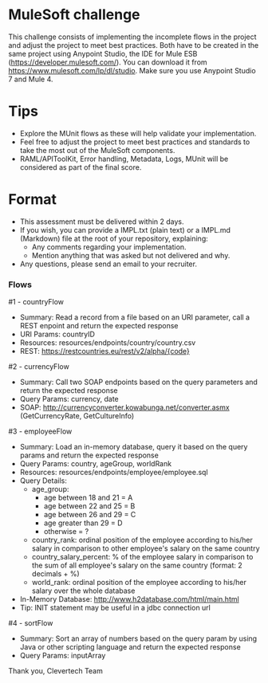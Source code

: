 # MuleSoft challenge

This challenge consists of implementing the incomplete flows in the project and adjust the project to meet best practices.
Both have to be created in the same project using Anypoint Studio, the IDE for Mule ESB (https://developer.mulesoft.com/). 
You can download it from https://www.mulesoft.com/lp/dl/studio. 
Make sure you use Anypoint Studio 7 and Mule 4.

# Tips
* Explore the MUnit flows as these will help validate your implementation.
* Feel free to adjust the project to meet best practices and standards to take the most out of the MuleSoft components.
* RAML/APIToolKit, Error handling, Metadata, Logs, MUnit will be considered as part of the final score.

# Format
* This assessment must be delivered within 2 days.
* If you wish, you can provide a IMPL.txt (plain text) or a IMPL.md (Markdown) file at the root of your repository, explaining:
    * Any comments regarding your implementation.
    * Mention anything that was asked but not delivered and why.
* Any questions, please send an email to your recruiter.

### Flows ###

#1 - countryFlow

 * Summary: Read a record from a file based on an URI parameter, call a REST enpoint and return the expected response
 * URI Params: countryID
 * Resources: resources/endpoints/country/country.csv
 * REST: https://restcountries.eu/rest/v2/alpha/{code}

#2 - currencyFlow

 * Summary: Call two SOAP endpoints based on the query parameters and return the expected response
 * Query Params: currency, date
 * SOAP: http://currencyconverter.kowabunga.net/converter.asmx (GetCurrencyRate, GetCultureInfo)

#3 - employeeFlow

 * Summary: Load an in-memory database, query it based on the query params and return the expected response
 * Query Params: country, ageGroup, worldRank
 * Resources: resources/endpoints/employee/employee.sql
 * Query Details: 
	* age_group: 
		* age between 18 and 21 = A
		* age between 22 and 25 = B
		* age between 26 and 29 = C
		* age greater than 29   = D
		* otherwise             = ?		
	* country_rank: ordinal position of the employee according to his/her salary in comparison to other employee's salary on the same country
	* country_salary_percent: % of the employee salary in comparison to the sum of all employee's salary on the same country (format: 2 decimals + %)
	* world_rank: ordinal position of the employee according to his/her salary over the whole database  
 * In-Memory Database: http://www.h2database.com/html/main.html
 * Tip: INIT statement may be useful in a jdbc connection url

#4 - sortFlow

 * Summary: Sort an array of numbers based on the query param by using Java or other scripting language and return the expected response
 * Query Params: inputArray  

Thank you,
Clevertech Team
